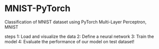 # MNIST-PyTorch
Classification of MNIST dataset using PyTorch
  Multi-Layer Perceptron, MNIST
  
  steps 1: Load and visualize the data
        2: Define a neural network
        3: Train the model
        4: Evaluate the performance of our model on test dataset!
